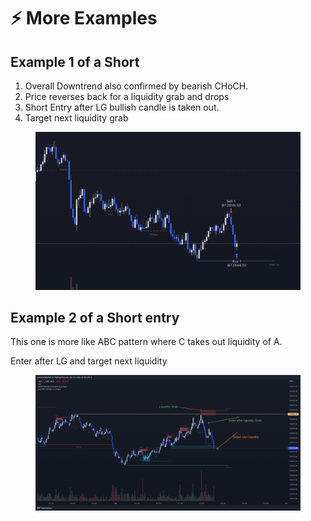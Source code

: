 # ⚡ More Examples

## Example 1 of a Short

1. Overall Downtrend also confirmed by bearish CHoCH.
2. Price reverses back for a liquidity grab and drops
3. Short Entry after LG bullish candle is taken out.
4. Target next liquidity grab

<figure><img src="../../.gitbook/assets/image (1).png" alt=""><figcaption></figcaption></figure>

## Example 2 of a Short entry

This one is more like ABC pattern where C takes out liquidity of A.

Enter after LG and target next liquidity

<figure><img src="../../.gitbook/assets/image (5).png" alt=""><figcaption></figcaption></figure>
